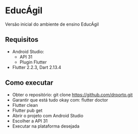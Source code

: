 # EducÁgil
Versão inicial do ambiente de ensino EducÁgil

## Requisitos
- Android Studio:
  - API 31
  - Plugin Flutter
- Flutter 2.2.3, Dart 2.13.4

## Como executar
- Obter o repositório: git clone https://github.com/drporto.git
- Garantir que está tudo okay com: flutter doctor
- Flutter clean
- Flutter pub get
- Abrir o projeto com Android Studio
- Escolher a API 31
- Executar na plataforma desejada
